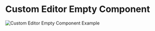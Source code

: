 # Custom Editor Empty Component

![Custom Editor Empty Component Example](https://img.alicdn.com/imgextra/i1/O1CN01Mb4rbL1PKWRBh5vS4_!!6000000001822-0-tps-2330-1552.jpg)